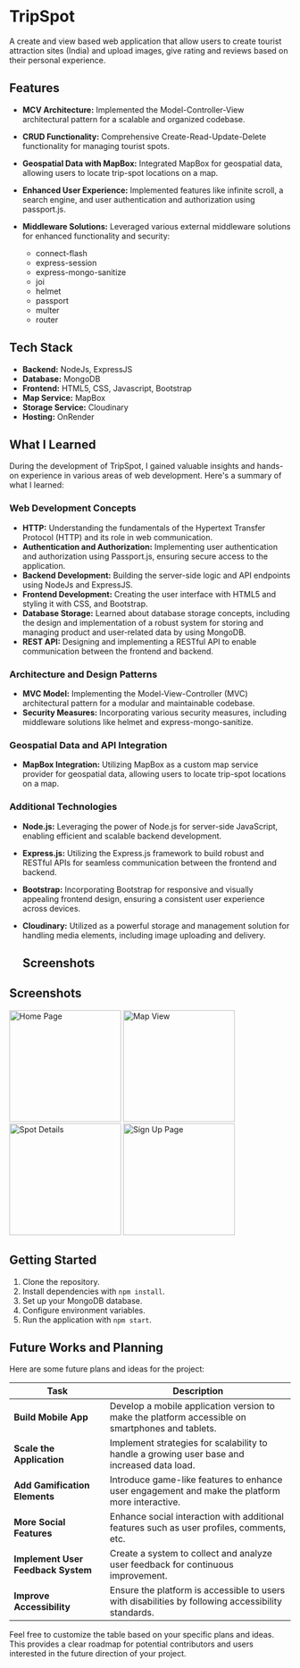 # TripSpot

A create and view based web application that allow users to create tourist attraction sites (India) and upload images, give rating and reviews based on their personal experience.

## Features

- **MCV Architecture:** Implemented the Model-Controller-View architectural pattern for a scalable and organized codebase.
  
- **CRUD Functionality:** Comprehensive Create-Read-Update-Delete functionality for managing tourist spots.

- **Geospatial Data with MapBox:** Integrated MapBox for geospatial data, allowing users to locate trip-spot locations on a map.

- **Enhanced User Experience:** Implemented features like infinite scroll, a search engine, and user authentication and authorization using passport.js.

- **Middleware Solutions:** Leveraged various external middleware solutions for enhanced functionality and security:
  - connect-flash
  - express-session
  - express-mongo-sanitize
  - joi
  - helmet
  - passport
  - multer
  - router

## Tech Stack

- **Backend:** NodeJs, ExpressJS
- **Database:** MongoDB
- **Frontend:** HTML5, CSS, Javascript, Bootstrap
- **Map Service:** MapBox
- **Storage Service:** Cloudinary
- **Hosting:** OnRender

## What I Learned

During the development of TripSpot, I gained valuable insights and hands-on experience in various areas of web development. Here's a summary of what I learned:

### Web Development Concepts

- **HTTP:** Understanding the fundamentals of the Hypertext Transfer Protocol (HTTP) and its role in web communication.
- **Authentication and Authorization:** Implementing user authentication and authorization using Passport.js, ensuring secure access to the application.
- **Backend Development:** Building the server-side logic and API endpoints using NodeJs and ExpressJS.
- **Frontend Development:** Creating the user interface with HTML5 and styling it with CSS, and Bootstrap.
- **Database Storage:** Learned about database storage concepts, including the design and implementation of a robust system for storing and managing product and user-related data by using MongoDB.
- **REST API:** Designing and implementing a RESTful API to enable communication between the frontend and backend.

### Architecture and Design Patterns

- **MVC Model:** Implementing the Model-View-Controller (MVC) architectural pattern for a modular and maintainable codebase.
- **Security Measures:** Incorporating various security measures, including middleware solutions like helmet and express-mongo-sanitize.

### Geospatial Data and API Integration

- **MapBox Integration:** Utilizing MapBox as a custom map service provider for geospatial data, allowing users to locate trip-spot locations on a map.

### Additional Technologies

- **Node.js:** Leveraging the power of Node.js for server-side JavaScript, enabling efficient and scalable backend development.
- **Express.js:** Utilizing the Express.js framework to build robust and RESTful APIs for seamless communication between the frontend and backend.
- **Bootstrap:** Incorporating Bootstrap for responsive and visually appealing frontend design, ensuring a consistent user experience across devices.
- **Cloudinary:** Utilized as a powerful storage and management solution for handling media elements, including image uploading and delivery.

  ## Screenshots

## Screenshots

<a href="images/Home Page.png" target="_blank"><img src="images/Home_Page_thumb.png" alt="Home Page" width="200"/></a>
<a href="images/Map.png" target="_blank"><img src="images/Map_thumb.png" alt="Map View" width="200"/></a>
<a href="images/Details.png" target="_blank"><img src="images/Details_thumb.png" alt="Spot Details" width="200"/></a>
<a href="images/Sign In.png" target="_blank"><img src="images/Sign_In_thumb.png" alt="Sign Up Page" width="200"/></a>

## Getting Started

1. Clone the repository.
2. Install dependencies with `npm install`.
3. Set up your MongoDB database.
4. Configure environment variables.
5. Run the application with `npm start`.

## Future Works and Planning

Here are some future plans and ideas for the project:

| Task                                   | Description                                                                                       |
| -------------------------------------- | ------------------------------------------------------------------------------------------------- |
| **Build Mobile App**                   | Develop a mobile application version to make the platform accessible on smartphones and tablets. |
| **Scale the Application**              | Implement strategies for scalability to handle a growing user base and increased data load.       |
| **Add Gamification Elements**          | Introduce game-like features to enhance user engagement and make the platform more interactive.   |
| **More Social Features**               | Enhance social interaction with additional features such as user profiles, comments, etc.          |
| **Implement User Feedback System**     | Create a system to collect and analyze user feedback for continuous improvement.                  |
| **Improve Accessibility**              | Ensure the platform is accessible to users with disabilities by following accessibility standards. |

Feel free to customize the table based on your specific plans and ideas. This provides a clear roadmap for potential contributors and users interested in the future direction of your project.
